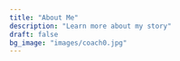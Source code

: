 ```yaml
---
title: "About Me"
description: "Learn more about my story"
draft: false
bg_image: "images/coach0.jpg"
---
```

